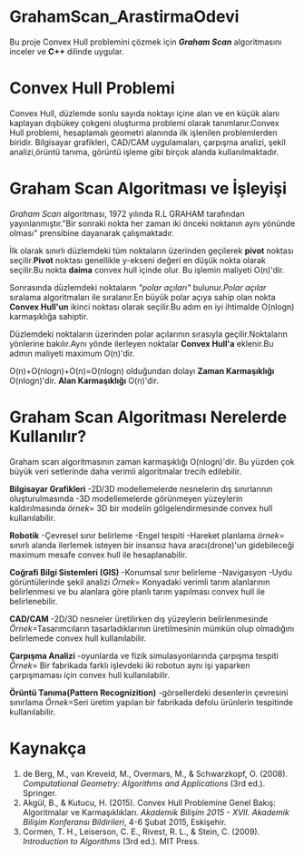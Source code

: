 # GrahamScan_ArastirmaOdevi

Bu proje Convex Hull problemini çözmek için ***Graham Scan*** algoritmasını inceler ve **C++** dilinde uygular.


# Convex Hull Problemi
Convex Hull, düzlemde sonlu sayıda noktayı içine alan ve en küçük alanı kaplayan dışbükey çokgeni oluşturma problemi olarak tanımlanır.Convex Hull problemi, hesaplamalı geometri alanında ilk işlenilen problemlerden biridir. Bilgisayar grafikleri, CAD/CAM uygulamaları, çarpışma analizi, şekil analizi,örüntü tanıma, görüntü işleme gibi birçok alanda kullanılmaktadır.


# Graham Scan Algoritması ve İşleyişi
*Graham Scan* algoritması, 1972 yılında R.L GRAHAM tarafından yayınlanmıştır."Bir sonraki nokta her zaman iki önceki noktanın aynı yönünde olması" prensibine dayanarak çalışmaktadır.

İlk olarak sınırlı düzlemdeki tüm noktaların üzerinden geçilerek **pivot** noktası seçilir.**Pivot** noktası genellikle y-ekseni değeri en düşük nokta olarak seçilir.Bu nokta **daima** convex hull içinde olur.
Bu işlemin maliyeti O(n)'dir.

Sonrasında düzlemdeki noktaların *"polar açıları"* bulunur.*Polar açılar* sıralama algoritmaları ile sıralanır.En büyük polar açıya sahip olan nokta **Convex Hull'un** ikinci noktası olarak seçilir.Bu adım en iyi ihtimalde O(nlogn) karmaşıklığa sahiptir.

Düzlemdeki noktaların üzerinden polar açılarının sırasıyla geçilir.Noktaların yönlerine bakılır.Aynı yönde ilerleyen noktalar **Convex Hull'a** eklenir.Bu admın maliyeti maximum O(n)'dir.

O(n)+O(nlogn)+O(n)=O(nlogn) olduğundan dolayı **Zaman Karmaşıklığı** O(nlogn)'dir. **Alan Karmaşıklığı** O(n)'dir.

# Graham Scan Algoritması Nerelerde Kullanılır?
Graham scan  algoritmasının zaman karmaşıklığı O(nlogn)'dir. Bu yüzden çok büyük veri setlerinde daha verimli algoritmalar trecih edilebilir.

**Bilgisayar Grafikleri**
-2D/3D modellemelerde nesnelerin dış sınırlarının oluşturulmasında
-3D modellemelerde görünmeyen yüzeylerin kaldırılmasında 
*örnek*= 3D bir modelin gölgelendirmesinde convex hull kullanılabilir.

**Robotik**
-Çevresel sınır belirleme
-Engel tespiti
-Hareket planlama
*örnek*= sınırlı alanda ilerlemek isteyen bir insansız hava aracı(drone)'un gidebileceği maximum mesafe convex hull ile hesaplanabilir.

**Coğrafi Bilgi Sistemleri (GIS)**
-Konumsal sınır belirleme
-Navigasyon
-Uydu görüntülerinde şekil analizi
*Örnek*= Konyadaki verimli tarım alanlarının belirlenmesi ve bu alanlara göre planlı tarım yapılması convex hull ile belirlenebilir.

**CAD/CAM**
-2D/3D nesneler üretilirken dış yüzeylerin belirlenmesinde
*Örnek*=Tasarımcıların tasarladıklarının üretilmesinin mümkün olup olmadığını belirlemede convex hull kullanılabilir.

**Çarpışma Analizi**
-oyunlarda ve fizik simulasyonlarında çarpışma tespiti
*Örnek*= Bir fabrikada farklı işlevdeki iki robotun aynı işi yaparken çarpışmaması için convex hull kullanılabilir.

**Örüntü Tanıma(Pattern Recognizition)**
-görsellerdeki desenlerin çevresini sınırlama
*Örnek*=Seri üretim yapılan bir fabrikada defolu ürünlerin tespitinde kullanılabilir.

# Kaynakça
1. de Berg, M., van Kreveld, M., Overmars, M., & Schwarzkopf, O. (2008). *Computational Geometry: Algorithms and Applications* (3rd ed.). Springer.  
2. Akgül, B., & Kutucu, H. (2015). Convex Hull Problemine Genel Bakış: Algoritmalar ve Karmaşıklıkları. *Akademik Bilişim 2015 - XVII. Akademik Bilişim Konferansı Bildirileri*, 4-6 Şubat 2015, Eskişehir.  
3. Cormen, T. H., Leiserson, C. E., Rivest, R. L., & Stein, C. (2009). *Introduction to Algorithms* (3rd ed.). MIT Press.




